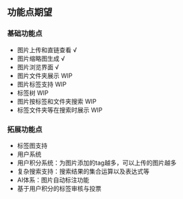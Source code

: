 ## 功能点期望

### 基础功能点
* 图片上传和直链查看 √
* 图片缩略图生成 √
* 图片浏览界面 √
* 图片文件夹展示 WIP
* 图片标签支持 WIP
* 标签树 WIP
* 图片按标签和文件夹搜索 WIP
* 标签文件夹等在搜索时展示 WIP

### 拓展功能点
* 标签图支持
* 用户系统
* 用户积分系统：为图片添加的tag越多，可以上传的图片越多
* 复杂搜索支持：搜索结果的集合运算以及表达式等
* AI体系：图片自动标注功能
* 基于用户积分的标签审核与投票
